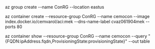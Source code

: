az group create --name ConRG --location eastus

az container create --resource-group ConRG --name cemocon --image index.docker.io/cemvarol/aci:mek --dns-name-label cvaz061904mek --ports 80

az container show --resource-group ConRG --name cemocon --query "{FQDN:ipAddress.fqdn,ProvisioningState:provisioningState}" --out table

